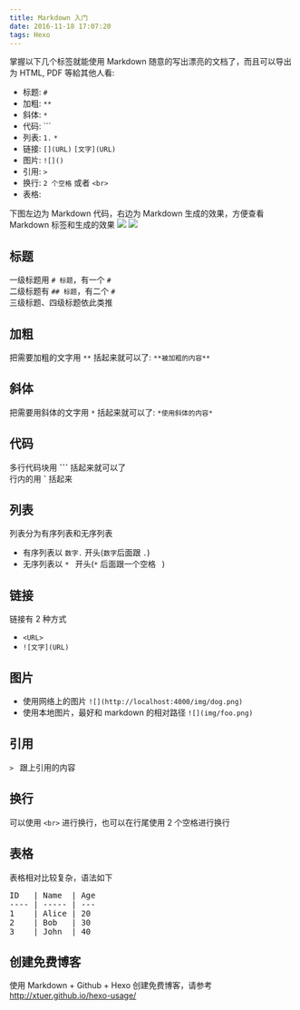 ```yaml
---
title: Markdown 入门
date: 2016-11-18 17:07:20
tags: Hexo
---
```

掌握以下几个标签就能使用 Markdown 随意的写出漂亮的文档了，而且可以导出为 HTML, PDF 等給其他人看:

* 标题: `#`
* 加粗: `**`
* 斜体: `*`
* 代码: &#96;&#96;&#96;
* 列表: `1.` `* `
* 链接: `[](URL)` `[文字](URL)`
* 图片: `![]()`
* 引用: `>`
* 换行: `2 个空格` 或者 `<br>`
* 表格:

<!--more-->

下图左边为 Markdown 代码，右边为 Markdown 生成的效果，方便查看 Markdown 标签和生成的效果
![](/img/mac/mk-1.png)
![](/img/mac/mk-2.png)

## 标题
一级标题用 `# 标题`，有一个 `#`  
二级标题有 `## 标题`，有二个 `#`  
三级标题、四级标题依此类推

## 加粗
把需要加粗的文字用 `**` 括起来就可以了: `**被加粗的内容**`

## 斜体
把需要用斜体的文字用 `*` 括起来就可以了: `*使用斜体的内容*`

## 代码
多行代码块用 **&#96;&#96;&#96;** 括起来就可以了  
行内的用 **&#96;** 括起来

## 列表
列表分为有序列表和无序列表

* 有序列表以 `数字.` 开头(`数字`后面跟 `.`)
* 无序列表以 `* ` 开头(`*` 后面跟一个空格 ` `)

## 链接
链接有 2 种方式

* `<URL>`
* `![文字](URL)`

## 图片
* 使用网络上的图片 `![](http://localhost:4000/img/dog.png)`
* 使用本地图片，最好和 markdown 的相对路径 `![](img/foo.png)`

## 引用
`> ` 跟上引用的内容

## 换行
可以使用 `<br>` 进行换行，也可以在行尾使用 2 个空格进行换行

## 表格
表格相对比较复杂，语法如下
<pre>
ID   | Name  | Age
---- | ----- | ---
1    | Alice | 20
2    | Bob   | 30
3    | John  | 40
</pre>

## 创建免费博客
使用 Markdown + Github + Hexo 创建免费博客，请参考 <http://xtuer.github.io/hexo-usage/>
